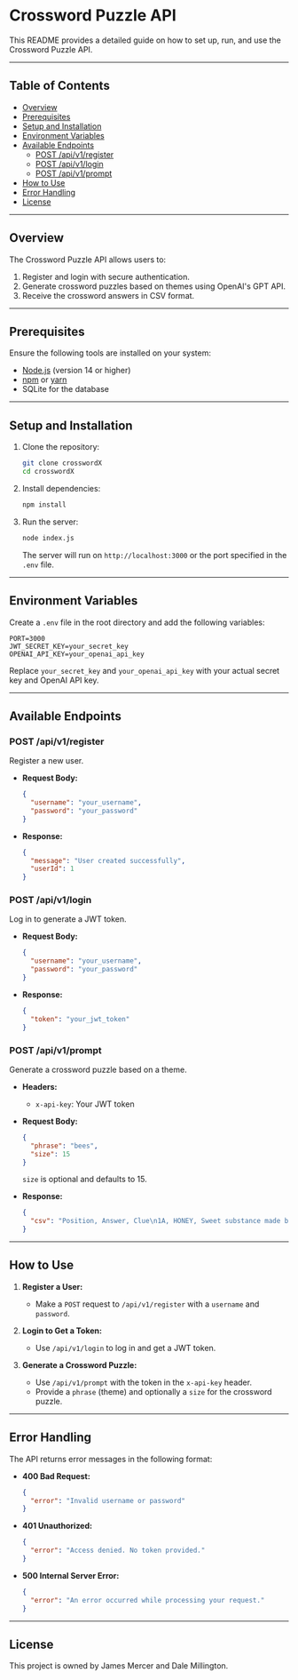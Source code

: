 
# Crossword Puzzle API

This README provides a detailed guide on how to set up, run, and use the Crossword Puzzle API.

---

## **Table of Contents**

- [Overview](#overview)
- [Prerequisites](#prerequisites)
- [Setup and Installation](#setup-and-installation)
- [Environment Variables](#environment-variables)
- [Available Endpoints](#available-endpoints)
  - [POST /api/v1/register](#post-apiv1register)
  - [POST /api/v1/login](#post-apiv1login)
  - [POST /api/v1/prompt](#post-apiv1prompt)
- [How to Use](#how-to-use)
- [Error Handling](#error-handling)
- [License](#license)

---

## **Overview**

The Crossword Puzzle API allows users to:
1. Register and login with secure authentication.
2. Generate crossword puzzles based on themes using OpenAI's GPT API.
3. Receive the crossword answers in CSV format.

---

## **Prerequisites**

Ensure the following tools are installed on your system:
- [Node.js](https://nodejs.org/) (version 14 or higher)
- [npm](https://www.npmjs.com/) or [yarn](https://yarnpkg.com/)
- SQLite for the database

---

## **Setup and Installation**

1. Clone the repository:

   ```bash
   git clone crosswordX
   cd crosswordX
   ```

2. Install dependencies:

   ```bash
   npm install
   ```


3. Run the server:

   ```bash
   node index.js
   ```

   The server will run on `http://localhost:3000` or the port specified in the `.env` file.

---

## **Environment Variables**

Create a `.env` file in the root directory and add the following variables:

```env
PORT=3000
JWT_SECRET_KEY=your_secret_key
OPENAI_API_KEY=your_openai_api_key
```

Replace `your_secret_key` and `your_openai_api_key` with your actual secret key and OpenAI API key.

---

## **Available Endpoints**

### **POST /api/v1/register**

Register a new user.

- **Request Body:**
  ```json
  {
    "username": "your_username",
    "password": "your_password"
  }
  ```

- **Response:**
  ```json
  {
    "message": "User created successfully",
    "userId": 1
  }
  ```

### **POST /api/v1/login**

Log in to generate a JWT token.

- **Request Body:**
  ```json
  {
    "username": "your_username",
    "password": "your_password"
  }
  ```

- **Response:**
  ```json
  {
    "token": "your_jwt_token"
  }
  ```

### **POST /api/v1/prompt**

Generate a crossword puzzle based on a theme.

- **Headers:**
  - `x-api-key`: Your JWT token

- **Request Body:**
  ```json
  {
    "phrase": "bees",
    "size": 15
  }
  ```

  `size` is optional and defaults to 15.

- **Response:**
  ```json
  {
    "csv": "Position, Answer, Clue\n1A, HONEY, Sweet substance made by bees\n1D, QUEEN, Female bee responsible for laying eggs..."
  }
  ```

---

## **How to Use**

1. **Register a User:**
   - Make a `POST` request to `/api/v1/register` with a `username` and `password`.

2. **Login to Get a Token:**
   - Use `/api/v1/login` to log in and get a JWT token.

3. **Generate a Crossword Puzzle:**
   - Use `/api/v1/prompt` with the token in the `x-api-key` header.
   - Provide a `phrase` (theme) and optionally a `size` for the crossword puzzle.

---

## **Error Handling**

The API returns error messages in the following format:

- **400 Bad Request:**
  ```json
  {
    "error": "Invalid username or password"
  }
  ```

- **401 Unauthorized:**
  ```json
  {
    "error": "Access denied. No token provided."
  }
  ```

- **500 Internal Server Error:**
  ```json
  {
    "error": "An error occurred while processing your request."
  }
  ```

---

## **License**

This project is owned by James Mercer and Dale Millington.
